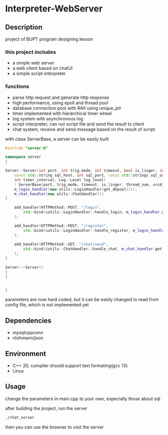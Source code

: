 # Interpreter-WebServer

## Description

project of BUPT program designing lesson 

### this project includes
- a simple web server
- a web client based on chatUI
- a simple script interpreter

### functions

- parse http request and generate http response
- high performance, using epoll and thread pool
- database connection pool with RAII using unique_ptr
- timer implemented with hierarchical timer wheel
- log system with asynchronous log
- script interpreter, can run script file and send the result to client
- chat system, receive and send message based on the result of script


with class ServerBase, a server can be easily built

```c++
#include "server.h"

namespace server
{

Server::Server(int port, int trig_mode, int timeout, bool is_linger, int thread_num,const std::string& srcdir,
    const std::string sql_host, int sql_port, const std::string& sql_user, const std::string& sql_password, const std::string& db_name, int max_conn,
    int timer_interval, Log::Level log_level)
    : ServerBase(port, trig_mode, timeout, is_linger, thread_num, srcdir, sql_host, sql_port, sql_user, sql_password, db_name, max_conn, timer_interval, log_level),
    m_login_handler(new utils::LoginHandler(get_dbpool())),
    m_chat_handler(new utils::ChatHandler())
{

    add_handler(HTTPMethod::POST, "/login", 
        std::bind(&utils::LoginHandler::handle_login, m_login_handler.get(), std::placeholders::_1, std::placeholders::_2)
    );

    add_handler(HTTPMethod::POST, "/register", 
        std::bind(&utils::LoginHandler::handle_register, m_login_handler.get(), std::placeholders::_1, std::placeholders::_2)
    );
    
    add_handler(HTTPMethod::GET, "/chat/send", 
        std::bind(&utils::ChatHandler::handle_chat, m_chat_handler.get(), std::placeholders::_1, std::placeholders::_2)   
    );
}

Server::~Server()
{
}


}

```

parameters are now hard coded, but it can be easily changed to read from config file, which is not implemented yet

## Dependencies

- mysqlcppconn
- nlohmann/json

## Environment

- C++ 20, compiler should support text formating(gcc 13)
- Linux


## Usage

change the parameters in main.cpp to your own, 
especially those about sql

after building the project, run the server
    
```bash
./chat_server
```

then you can use the browser to visit the server
